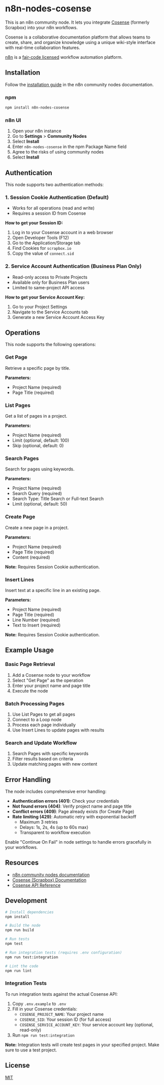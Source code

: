 # n8n-nodes-cosense

This is an n8n community node. It lets you integrate [Cosense](https://scrapbox.io/) (formerly Scrapbox) into your n8n workflows.

Cosense is a collaborative documentation platform that allows teams to create, share, and organize knowledge using a unique wiki-style interface with real-time collaboration features.

[n8n](https://n8n.io/) is a [fair-code licensed](https://docs.n8n.io/reference/license/) workflow automation platform.

## Installation

Follow the [installation guide](https://docs.n8n.io/integrations/community-nodes/installation/) in the n8n community nodes documentation.

### npm

```bash
npm install n8n-nodes-cosense
```

### n8n UI

1. Open your n8n instance
2. Go to **Settings** > **Community Nodes**
3. Select **Install**
4. Enter `n8n-nodes-cosense` in the npm Package Name field
5. Agree to the risks of using community nodes
6. Select **Install**

## Authentication

This node supports two authentication methods:

### 1. Session Cookie Authentication (Default)

- Works for all operations (read and write)
- Requires a session ID from Cosense

**How to get your Session ID:**
1. Log in to your Cosense account in a web browser
2. Open Developer Tools (F12)
3. Go to the Application/Storage tab
4. Find Cookies for `scrapbox.io`
5. Copy the value of `connect.sid`

### 2. Service Account Authentication (Business Plan Only)

- Read-only access to Private Projects
- Available only for Business Plan users
- Limited to same-project API access

**How to get your Service Account Key:**
1. Go to your Project Settings
2. Navigate to the Service Accounts tab
3. Generate a new Service Account Access Key

## Operations

This node supports the following operations:

### Get Page
Retrieve a specific page by title.

**Parameters:**
- Project Name (required)
- Page Title (required)

### List Pages
Get a list of pages in a project.

**Parameters:**
- Project Name (required)
- Limit (optional, default: 100)
- Skip (optional, default: 0)

### Search Pages
Search for pages using keywords.

**Parameters:**
- Project Name (required)
- Search Query (required)
- Search Type: Title Search or Full-text Search
- Limit (optional, default: 50)

### Create Page
Create a new page in a project.

**Parameters:**
- Project Name (required)
- Page Title (required)
- Content (required)

**Note:** Requires Session Cookie authentication.

### Insert Lines
Insert text at a specific line in an existing page.

**Parameters:**
- Project Name (required)
- Page Title (required)
- Line Number (required)
- Text to Insert (required)

**Note:** Requires Session Cookie authentication.

## Example Usage

### Basic Page Retrieval

1. Add a Cosense node to your workflow
2. Select "Get Page" as the operation
3. Enter your project name and page title
4. Execute the node

### Batch Processing Pages

1. Use List Pages to get all pages
2. Connect to a Loop node
3. Process each page individually
4. Use Insert Lines to update pages with results

### Search and Update Workflow

1. Search Pages with specific keywords
2. Filter results based on criteria
3. Update matching pages with new content

## Error Handling

The node includes comprehensive error handling:

- **Authentication errors (401)**: Check your credentials
- **Not found errors (404)**: Verify project name and page title
- **Conflict errors (409)**: Page already exists (for Create Page)
- **Rate limiting (429)**: Automatic retry with exponential backoff
  - Maximum 3 retries
  - Delays: 1s, 2s, 4s (up to 60s max)
  - Transparent to workflow execution

Enable "Continue On Fail" in node settings to handle errors gracefully in your workflows.

## Resources

* [n8n community nodes documentation](https://docs.n8n.io/integrations/community-nodes/)
* [Cosense (Scrapbox) Documentation](https://scrapbox.io/help/)
* [Cosense API Reference](https://scrapbox.io/scrapboxlab/Scrapbox_REST_API%E3%81%AE%E4%B8%80%E8%A6%A7)

## Development

```bash
# Install dependencies
npm install

# Build the node
npm run build

# Run tests
npm test

# Run integration tests (requires .env configuration)
npm run test:integration

# Lint the code
npm run lint
```

### Integration Tests

To run integration tests against the actual Cosense API:

1. Copy `.env.example` to `.env`
2. Fill in your Cosense credentials:
   - `COSENSE_PROJECT_NAME`: Your project name
   - `COSENSE_SID`: Your session ID (for full access)
   - `COSENSE_SERVICE_ACCOUNT_KEY`: Your service account key (optional, read-only)
3. Run `npm run test:integration`

**Note:** Integration tests will create test pages in your specified project. Make sure to use a test project.

## License

[MIT](https://github.com/n8n-io/n8n-nodes-starter/blob/master/LICENSE.md)
